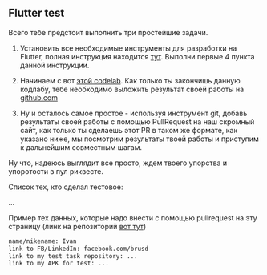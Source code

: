 ## Flutter test

Всего тебе предстоит выполнить три простейшие задачи.

1. Установить все необходимые инструменты для разработки на Flutter, полная инструкция находится [тут](https://flutter.dev/docs/get-started/install). Выполни первые 4 пункта данной инструкции.

2. Начинаем с вот [этой codelab](https://codelabs.developers.google.com/codelabs/flutter-firebase/index.html#0). Как только ты закончишь данную кодлабу, тебе необходимо выложить результат своей работы на [github.com](http://github.com/) 

3. Ну и осталось самое простое - используя инструмент git, добавь результаты своей работы с помощью PullRequest на наш скромный сайт, как только ты сделаешь этот PR в таком же формате, как указано ниже, мы посмотрим результаты твоей работы и приступим к дальнейшим совместным шагам.

Ну что, надеюсь выглядит все просто, ждем твоего упорства и упоротости в пул риквесте.

Список тех, кто сделал тестовое:

...

Пример тех данных, которые надо внести с помощью pullrequest на эту страницу (линк на репозиторий [вот тут](https://github.com/Crutch-and-Rake-Uzhhorod/main))

```markdown
name/nikename: Ivan
link to FB/LinkedIn: facebook.com/brusd
link to my test task repository: ...
link to my APK for test: ...
```
